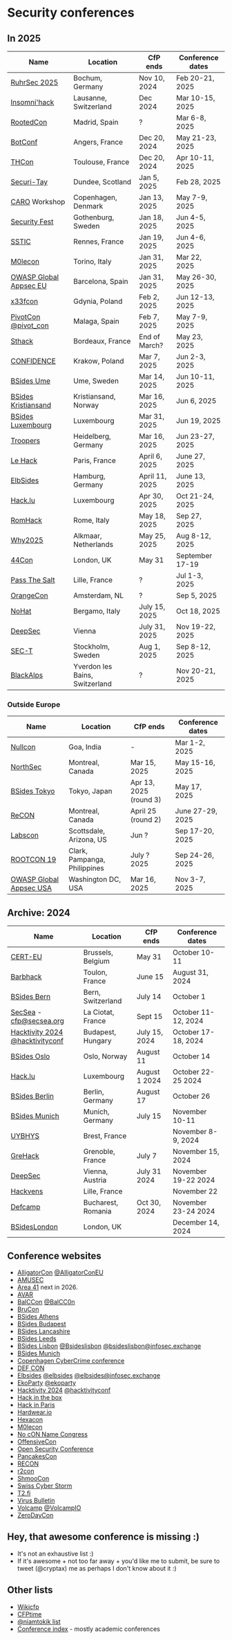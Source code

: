 # Security conferences

## In 2025

| Name           | Location	| CfP ends |  Conference dates |
| ---------------- | ------------- | ------------ | -------------------------|
| [RuhrSec 2025](https://www.ruhrsec.de/2025/) | Bochum, Germany | Nov 10, 2024 | Feb 20-21, 2025 |
| [Insomni'hack](https://insomnihack.ch) | Lausanne, Switzerland | Dec 2024 | Mar 10-15, 2025 |
| [RootedCon](https://www.rootedcon.com/) | Madrid, Spain | ? | Mar 6-8, 2025 |
| [BotConf](https://www.botconf.eu) | Angers, France | Dec 20, 2024 | May 21-23, 2025 |
| [THCon](https://thcon.party/) | Toulouse, France | Dec 20, 2024 | Apr 10-11, 2025 |
| [Securi-Tay](https://securi-tay.co.uk/) | Dundee, Scotland | Jan 5, 2025 | Feb 28, 2025 |
| [CARO](https://www.caro2025.org/event/c42cfc49-86ec-43e7-adf8-8de5ddb6d3cb/home) Workshop | Copenhagen, Denmark | Jan 13, 2025 | May 7-9, 2025 |
| [Security Fest](https://securityfest.com) | Gothenburg, Sweden | Jan 18, 2025 | Jun 4-5, 2025 |
| [SSTIC](https://www.sstic.org) | Rennes, France | Jan 19, 2025 | Jun 4-6, 2025 |
| [M0lecon](https://m0lecon.it/) | Torino, Italy | Jan 31, 2025 | Mar 22, 2025 | 
| [OWASP Global Appsec EU](https://owasp.glueup.com/event/owasp-global-appsec-eu-2025-123983/) | Barcelona, Spain | Jan 31, 2025 | May 26-30, 2025|
| [x33fcon](https://x33fcon.com) |  Gdynia, Poland | Feb 2, 2025 | Jun 12-13, 2025 |
| [PivotCon](https://pivotcon.org) [@pivot_con](https://twitter.com/pivot_con) | Malaga, Spain | Feb 7, 2025 | May 7-9, 2025 |
| [Sthack](https://sthack.fr) | Bordeaux, France | End of March? | May 23, 2025 |
| [CONFIDENCE](https://confidence-conference.org/) | Krakow, Poland | Mar 7, 2025 | Jun 2-3, 2025 |
| [BSides Ume](https://indico.neic.no/event/273/abstracts/) | Ume, Sweden | Mar 14, 2025 | Jun 10-11, 2025 |
| [BSides Kristiansand](https://bsideskrs.no) | Kristiansand, Norway | Mar 16, 2025 | Jun 6, 2025 |
| [BSides Luxembourg](https://2025.bsides.lu) | Luxembourg | Mar 31, 2025 | Jun 19, 2025 |
| [Troopers](https://troopers.de/) | Heidelberg, Germany | Mar 16, 2025 | Jun 23-27, 2025 |
| [Le Hack](https://lehack.org/cfp-apply-for-a-talk/) | Paris, France | April 6, 2025 | June 27, 2025 |
| [ElbSides](https://www.elbsides.eu/) | Hamburg, Germany | April 11, 2025 | June 13, 2025 |
| [Hack.lu](https://hack.lu) | Luxembourg | Apr 30, 2025 | Oct 21-24, 2025 |
| [RomHack](https://romhack.io/cfp) | Rome, Italy | May 18, 2025 | Sep 27, 2025 |
| [Why2025](https://why2025.org) | Alkmaar, Netherlands | May 25, 2025 | Aug 8-12, 2025 |
| [44Con](https://44con.com) | London, UK | May 31 | September 17-19 |
| [Pass The Salt](https://pass-the-salt.org/) | Lille, France | ? | Jul 1-3, 2025 |
| [OrangeCon](https://orangecon.nl) | Amsterdam, NL | ? | Sep 5, 2025 |
| [NoHat](https://www.nohat.it/) | Bergamo, Italy | July 15, 2025 | Oct 18, 2025 |
| [DeepSec](https://deepsec.net/) | Vienna | July 31, 2025 | Nov 19-22, 2025 |
| [SEC-T](https://sec-t.org) | Stockholm, Sweden | Aug 1, 2025 | Sep 8-12, 2025 |
| [BlackAlps](https://blackalps.ch) | Yverdon les Bains, Switzerland | ? | Nov 20-21, 2025 |


### Outside Europe

| Name           | Location	| CfP ends |  Conference dates |
| ---------------- | ------------- | ------------ | -------------------------|
| [Nullcon](https://nullcon.net) | Goa, India | - | Mar 1-2, 2025 |
| [NorthSec](https://nsec.io/cfp/) | Montreal, Canada | Mar 15, 2025 | May 15-16, 2025 |
| [BSides Tokyo](https://bsides.tokyo/en/) | Tokyo, Japan | Apr 13, 2025 (round 3) | May 17, 2025 |
| [ReCON](https://recon.cx/2025/cfp.html) | Montreal, Canada | April 25 (round 2) | June 27-29, 2025 |
| [Labscon](https://www.labscon.io) | Scottsdale, Arizona, US | Jun ? | Sep 17-20, 2025 |
| [ROOTCON 19](https://rootcon.org/) | Clark, Pampanga, Philippines | July ? 2025 | Sep 24-26, 2025|
| [OWASP Global Appsec USA](https://owasp.glueup.com/event/owasp-2025-global-appsec-usa-washington-dc-131624/) | Washington DC, USA | Mar 16, 2025 | Nov 3-7, 2025|



## Archive: 2024

| Name           | Location	| CfP ends |  Conference dates |
| ---------------- | ------------- | ------------ | -------------------------|
| [CERT-EU](https://cert.europa.eu/conference/tales-from-the-real-world) | Brussels, Belgium | May 31 | October 10-11 |
| [Barbhack](https://barbhack.fr) | Toulon, France | June 15 | August 31, 2024 |
| [BSides Bern](https://bern.bsides.ch/) | Bern, Switzerland | July 14 | October 1 |
| [SecSea](https://secsea.org/) - cfp@secsea.org | La Ciotat, France | Sept 15 | October 11-12, 2024 |
| [Hacktivity 2024](https://hacktivity.com) [@hacktivityconf](https://twitter.com/hacktivityconf) | Budapest, Hungary | July 15, 2024 | October 17-18, 2024 |
| [BSides Oslo](https://infosec.exchange/@bsidesoslo) | Oslo, Norway | August 11 | October 14 |
| [Hack.lu](https://hack.lu) | Luxembourg | August 1 2024 | October 22-25 2024 |
| [BSides Berlin](https://cfp.bsides.berlin/bsides-berlin-2024/cfp) | Berlin, Germany | August 17 | October 26 |
| [BSides Munich](https://2024.bsidesmunich.org/callforpapers/) | Munich, Germany | July 15 | November 10-11 |
| [UYBHYS](https://www.unlockyourbrain.bzh/en/unlock-your-brain-2/) | Brest, France | | November 8-9, 2024 |
| [GreHack](https://grehack.fr) | Grenoble, France | July 7 | November 15, 2024 |
| [DeepSec](https://www.deepsec.net/cfp.html) | Vienna, Austria | July 31 2024 | November 19-22 2024 |
| [Hackvens](https://hackvens.fr) | Lille, France | | November 22 |
| [Defcamp](https://def.camp/call-for-papers/) | Bucharest, Romania | Oct 30, 2024 | November 23-24 2024 |
| [BSidesLondon](https://www.securitybsides.org.uk/) | London, UK | | December 14, 2024 |

## Conference websites 

- [AlligatorCon](https://alligatorcon.eu) [@AlligatorConEU](https://twitter.com/AlligatorConEU)
- [AMUSEC](https://amusec.i2m.univ-amu.fr/)
- [Area 41](https://area41.io) next in 2026.
- [AVAR](https://aavar.org/cybersecurity-conference/)
- [BalCCon](https://balccon.org) [@BalCC0n](https://twitter.com/BalCC0n)
- [BruCon](https://www.brucon.org/2023/)
- [BSides Athens](https://www.bsidesath.gr/cfp.php)
- [BSides Budapest](https://2024.bsidesbud.com/call-for-paper/)
- [BSides Lancashire](https://www.bsideslancashire.org)
- [BSides Leeds](https://twitter.com/BSidesLeeds)
- [BSides Lisbon](https://cfp.bsideslisbon.org) [@Bsideslisbon](https://twitter.com/Bsideslisbon) [@bsideslisbon@infosec.exchange](https://infosec.exchange)
- [BSides Munich](https://2023.bsidesmunich.org/callforpapers/)
- [Copenhagen CyberCrime conference](https://www.cyberhagen.com)
- [DEF CON](https://defcon.org)
- [Elbsides](https://www.elbsides.eu/) [@elbsides](https://twitter.com/elbsides) [@elbsides@infosec.exchange](https://infosec.exchange)
- [EkoParty](https://ekoparty.org) [@ekoparty](https://twitter.com/ekoparty)
- [Hacktivity 2024](https://hacktivity.com/call-for-papers/) [@hacktivityconf](https://twitter.com/hacktivityconf)
- [Hack in the box](https://conference.hitb.org/)
- [Hack in Paris](https://hackinparis.com)
- [Hardwear.io](https://hardwear.io)
- [Hexacon](https://www.hexacon.fr)
- [M0lecon](https://m0lecon.it/)
- [No cON Name Congress](https://www.noconname.org/) 
- [OffensiveCon](https://cfp.offensivecon.org)
- [Open Security Conference](https://opensecurityconference.org/)
- [PancakesCon](https://pancakescon.com)
- [RECON](https://recon.cx/)
- [r2con](https://rada.re/con/2024/)
- [ShmooCon](https://shmoocon.org)
- [Swiss Cyber Storm](https://www.swisscyberstorm.com/)
- [T2.fi](https://t2.fi)
- [Virus Bulletin](https://www.virusbulletin.com)
- [Volcamp](https://www.volcamp.io/) [@VolcampIO](https://twitter.com/VolcampIO)
- [ZeroDayCon](https://www.zerodaycon.com)

## Hey, that awesome conference is missing :)

- It's not an exhaustive list :)
- If it's awesome + not too far away + you'd like me to submit, be sure to tweet (@cryptax) me as perhaps I don't know about it :)

## Other lists

- [Wikicfp](http://wikicfp.com)
- [CFPtime](http://cfptime.org)
- [@niamtokik list](https://twitter.com/niamtokik/lists/events)
- [Conference index](https://conferenceindex.org/conferences/security) - mostly academic conferences
